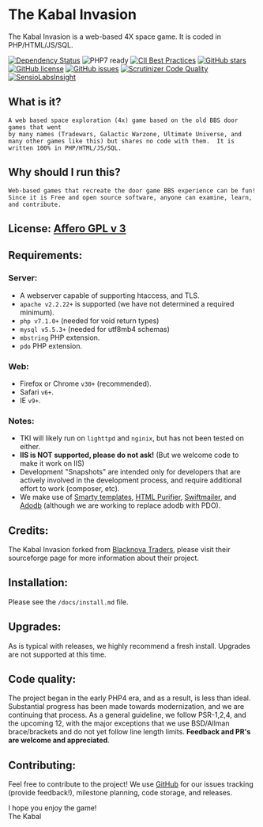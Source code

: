 # The Kabal Invasion

The Kabal Invasion is a web-based 4X space game. It is coded in PHP/HTML/JS/SQL.

[![Dependency Status](https://www.versioneye.com/user/projects/57796f3468ee07003cb5d764/badge.svg?style=flat-square)](https://www.versioneye.com/user/projects/57796f3468ee07003cb5d764)
![PHP7 ready](https://img.shields.io/badge/PHP7-ready-green.svg)
[![CII Best Practices](https://bestpractices.coreinfrastructure.org/projects/124/badge)](https://bestpractices.coreinfrastructure.org/projects/124)
[![GitHub stars](https://img.shields.io/github/stars/thekabal/tki.svg)](https://github.com/thekabal/tki/stargazers)
[![GitHub license](https://img.shields.io/badge/license-AGPL-blue.svg)](https://www.gnu.org/licenses/agpl-3.0.html)
[![GitHub issues](https://img.shields.io/github/issues/thekabal/tki.svg)](https://github.com/thekabal/tki/issues)
[![Scrutinizer Code Quality](https://scrutinizer-ci.com/g/thekabal/tki/badges/quality-score.png?b=master)](https://scrutinizer-ci.com/g/thekabal/tki/?branch=master)
[![SensioLabsInsight](https://insight.sensiolabs.com/projects/1efef371-bff2-4809-a330-5470a0e7b9fa/mini.png)](https://insight.sensiolabs.com/projects/1efef371-bff2-4809-a330-5470a0e7b9fa)

## What is it?
    A web based space exploration (4x) game based on the old BBS door games that went
    by many names (Tradewars, Galactic Warzone, Ultimate Universe, and
    many other games like this) but shares no code with them.  It is
    written 100% in PHP/HTML/JS/SQL.

## Why should I run this?
    Web-based games that recreate the door game BBS experience can be fun!
    Since it is Free and open source software, anyone can examine, learn, and contribute.
    
## License: [Affero GPL v 3](https://www.gnu.org/licenses/agpl-3.0.en.html)

## Requirements:

### Server:
- A webserver capable of supporting htaccess, and TLS.
- `apache v2.2.22+` is supported (we have not determined a required minimum).
- `php v7.1.0+` (needed for void return types)
- `mysql v5.5.3+` (needed for utf8mb4 schemas)
- `mbstring` PHP extension.
- `pdo` PHP extension.

### Web:
- Firefox or Chrome `v30+` (recommended).
- Safari `v6+`.
- IE `v9+`.

### Notes:
- TKI will likely run on `lighttpd` and `nginix`, but has not been tested on either. 
- **IIS is NOT supported, please do not ask!** (But we welcome code to make it work on IIS)
- Development "Snapshots" are intended only for developers that are actively involved in the development process, and require additional effort to work (composer, etc).
- We make use of [Smarty templates](http://www.smarty.net/), [HTML Purifier](http://htmlpurifier.org/), [Swiftmailer](http://swiftmailer.org/), and [Adodb](http://adodb.org/dokuwiki/doku.php) (although we are working to replace adodb with PDO).

## Credits:
The Kabal Invasion forked from [Blacknova Traders](https://sourceforge.net/projects/blacknova/), please visit their sourceforge page for more information about their project.

## Installation:
Please see the `/docs/install.md` file.

## Upgrades:
As is typical with releases, we highly recommend a fresh install. Upgrades are not supported at this time.

## Code quality:
The project began in the early PHP4 era, and as a result, is less than ideal. Substantial progress has been made towards modernization, and we are continuing that process. As a general guideline, we follow PSR-1,2,4, and the upcoming 12, with the major exceptions that we use BSD/Allman brace/brackets and do not yet follow line length limits. **Feedback and PR's are welcome and appreciated**.

## Contributing:
Feel free to contribute to the project! We use [GitHub](https://github.com/thekabal/tki/) for our issues tracking (provide feedback!), milestone planning, code storage, and releases.

I hope you enjoy the game!
<br>The Kabal
